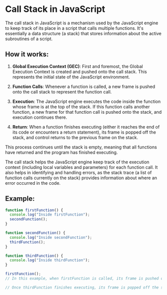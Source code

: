 # Call Stack in JavaScript

The call stack in JavaScript is a mechanism used by the JavaScript engine to keep track of its place in a script that calls multiple functions. It's essentially a data structure (a stack) that stores information about the active subroutines of a script.

## How it works:

1. **Global Execution Context (GEC)**: First and foremost, the Global Execution Context is created and pushed onto the call stack. This represents the initial state of the JavaScript environment.

2. **Function Calls**: Whenever a function is called, a new frame is pushed onto the call stack to represent the function call.

3. **Execution**: The JavaScript engine executes the code inside the function whose frame is at the top of the stack. If this function calls another function, a new frame for that function call is pushed onto the stack, and execution continues there.

4. **Return**: When a function finishes executing (either it reaches the end of its code or encounters a return statement), its frame is popped off the stack, and control returns to the previous frame on the stack.

This process continues until the stack is empty, meaning that all functions have returned and the program has finished executing.

The call stack helps the JavaScript engine keep track of the execution context (including local variables and parameters) for each function call. It also helps in identifying and handling errors, as the stack trace (a list of function calls currently on the stack) provides information about where an error occurred in the code.

## Example:

```javascript
function firstFunction() {
  console.log("Inside firstFunction");
  secondFunction();
}

function secondFunction() {
  console.log("Inside secondFunction");
  thirdFunction();
}

function thirdFunction() {
  console.log("Inside thirdFunction");
}

firstFunction();
// In this example, when firstFunction is called, its frame is pushed onto the call stack. Inside firstFunction, secondFunction is called, so its frame is pushed onto the stack on top of firstFunction's frame. Similarly, when secondFunction calls thirdFunction, its frame is pushed onto the stack.

// Once thirdFunction finishes executing, its frame is popped off the stack, and control returns to secondFunction. Similarly, when secondFunction finishes, its frame is popped off the stack, and control returns to firstFunction. Finally, when firstFunction finishes executing, its frame is popped off the stack, and the stack becomes empty.
```